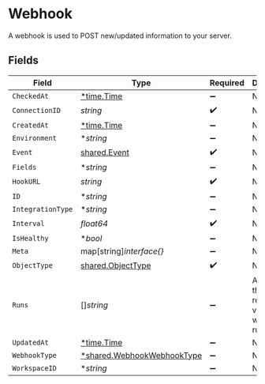 # Webhook

A webhook is used to POST new/updated information to your server.


## Fields

| Field                                                                          | Type                                                                           | Required                                                                       | Description                                                                    |
| ------------------------------------------------------------------------------ | ------------------------------------------------------------------------------ | ------------------------------------------------------------------------------ | ------------------------------------------------------------------------------ |
| `CheckedAt`                                                                    | [*time.Time](https://pkg.go.dev/time#Time)                                     | :heavy_minus_sign:                                                             | N/A                                                                            |
| `ConnectionID`                                                                 | *string*                                                                       | :heavy_check_mark:                                                             | N/A                                                                            |
| `CreatedAt`                                                                    | [*time.Time](https://pkg.go.dev/time#Time)                                     | :heavy_minus_sign:                                                             | N/A                                                                            |
| `Environment`                                                                  | **string*                                                                      | :heavy_minus_sign:                                                             | N/A                                                                            |
| `Event`                                                                        | [shared.Event](../../../pkg/models/shared/event.md)                            | :heavy_check_mark:                                                             | N/A                                                                            |
| `Fields`                                                                       | **string*                                                                      | :heavy_minus_sign:                                                             | N/A                                                                            |
| `HookURL`                                                                      | *string*                                                                       | :heavy_check_mark:                                                             | N/A                                                                            |
| `ID`                                                                           | **string*                                                                      | :heavy_minus_sign:                                                             | N/A                                                                            |
| `IntegrationType`                                                              | **string*                                                                      | :heavy_minus_sign:                                                             | N/A                                                                            |
| `Interval`                                                                     | *float64*                                                                      | :heavy_check_mark:                                                             | N/A                                                                            |
| `IsHealthy`                                                                    | **bool*                                                                        | :heavy_minus_sign:                                                             | N/A                                                                            |
| `Meta`                                                                         | map[string]*interface{}*                                                       | :heavy_minus_sign:                                                             | N/A                                                                            |
| `ObjectType`                                                                   | [shared.ObjectType](../../../pkg/models/shared/objecttype.md)                  | :heavy_check_mark:                                                             | N/A                                                                            |
| `Runs`                                                                         | []*string*                                                                     | :heavy_minus_sign:                                                             | An array of the most revent virtual webhook runs                               |
| `UpdatedAt`                                                                    | [*time.Time](https://pkg.go.dev/time#Time)                                     | :heavy_minus_sign:                                                             | N/A                                                                            |
| `WebhookType`                                                                  | [*shared.WebhookWebhookType](../../../pkg/models/shared/webhookwebhooktype.md) | :heavy_minus_sign:                                                             | N/A                                                                            |
| `WorkspaceID`                                                                  | **string*                                                                      | :heavy_minus_sign:                                                             | N/A                                                                            |